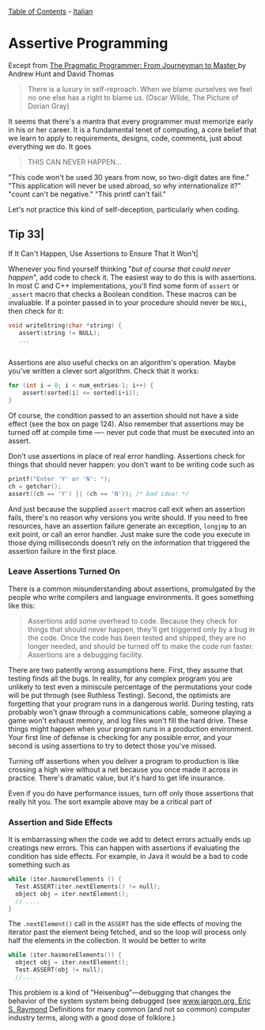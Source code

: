 [Table of Contents](../../README.md) - [Italian](README-italian.md)
# Assertive Programming

Except from [The Pragmatic Programmer: From Journeyman to Master ](http://www.amazon.it/The-Pragmatic-Programmer-Journeyman-Master/dp/020161622X) by Andrew Hunt and David Thomas

> There is a luxury in self-reproach. When we blame ourselves we feel no one else has a right to blame us.
> (Oscar Wilde, The Picture of Dorian Gray)


It seems that there's a mantra that every programmer must memorize early in his or her career. It is a fundamental tenet of computing, a core belief that we learn to apply to requirements, designs, code, comments, just about everything we do. It goes

> THIS CAN NEVER HAPPEN...

"This code won't be used 30 years from now, so two-digit dates are fine." "This application will never be used abroad, so why internationalize it?" "count can't be negative." "This printf can't fail."

Let's not practice this kind of self-deception, particularly when coding.


Tip 33|
------
If It Can't Happen, Use Assertions to Ensure That It Won't|

Whenever you find yourself thinking "*but of course that could never happen*", add code to check it. The easiest way to do this is with assertions. In most C and C++ implementations, you'll find some form of `assert` or `_assert` macro that checks a Boolean condition. These macros can be invaluable. If a pointer passed in to your procedure should never be `NULL`, then check for it:


```c
void writeString(char *string) {
   assert(string != NULL);
   ...
   
   ```

Assertions are also useful checks on an algorithm's operation. Maybe you've written a clever sort algorithm. Check that it works:

```c
for (int i = 0; i < num_entries-1; i++) {
    assert(sorted[i] <= sorted[i+i]);
}

```

Of course, the condition passed to an assertion should not have a side effect (see the box on page 124). Also remember that assertions may be turned off at compile time —- never put code that must be executed into an assert.

Don't use assertions in place of real error handling. Assertions check for things that should never happen: you don't want to be writing code such as

```c
printf("Enter 'Y' or 'N': ");
ch = getchar();
assert((ch == 'Y') || (ch == 'N')); /* bad idea! */
```


And just because the supplied `assert` macros call exit when an assertion fails, there's no reason why versions you write should. If you need to free resources, have an assertion failure generate an exception, `longjmp` to an exit point, or call an error handler. Just make sure the code you execute in those dying milliseconds doesn't rely on the information that triggered the assertion failure in the first place.


### Leave Assertions Turned On

There is a common misunderstanding about assertions, promulgated by the people who write compilers and language environments. It goes something like this:

> Assertions add some overhead to code. Because they check for things that should never happen, they'll get triggered only by a bug in the code. Once the code has been tested and shipped, they are no longer needed, and should be turned off to make the code run faster. Assertions are a debugging facility.

There are two patently wrong assumptions here. First, they assume that testing finds all the bugs. In reality, for any complex program you are unlikely to test even a miniscule
percentage of the permutations your code will be put through (see Ruthless Testing). Second, the optimists are forgetting that your program runs in a dangerous world. During testing, rats probably won't gnaw through a communications cable, someone playing a game won't exhaust memory, and log files won't fill the hard drive. These things might happen when your program runs in a production environment. Your first line of defense is checking for any possible error, and your second is using assertions to try to detect those you've missed.

Turning off assertions when you deliver a program to production is like crossing a high wire without a net because you once made it across in practice. There's dramatic value, but it's hard to get life insurance.

Even if you do have performance issues, turn off only those assertions that really hit you. The sort example above may be a critical part of

### Assertion and Side Effects

It is embarrassing when the code we add to detect errors actually ends up creatings new errors. This can happen with assertions if evaluating the condition has side effects. For example, in Java it would be a bad to code something such as

```c
while (iter.hasmoreElements () {
  Test.ASSERT(iter.nextElements() != null);
  object obj = iter.nextElement();
  // ....
}
```

The `.nextElement()` call in the `ASSERT` has the side effects of moving the iterator past the element being fetched, and so the loop will process only half the elements in the collection. It would be better to write

```c
while (iter.hasmoreElements()) {
  object obj = iter.nextElement();
  Test.ASSERT(obj != null);
  //....
```

This problem is a kind of "Heisenbug"—debugging that changes the behavior of the system system being debugged (see [www.jargon.org, Eric S. Raymond](www.jargon.org)
Definitions for many common (and not so common) computer industry terms, along with a good dose of folklore.)
